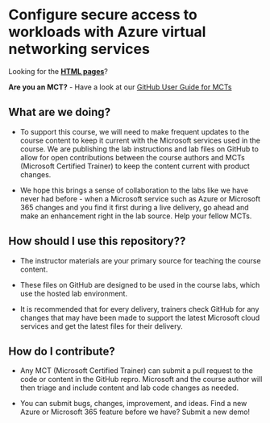 # Configure secure access to workloads with Azure virtual networking services

Looking for the **[HTML pages](https://microsoftlearning.github.io/Configure-secure-access-to-workloads-with-Azure-virtual-networking-services/)**?

**Are you an MCT?** - Have a look at our [GitHub User Guide for MCTs](https://microsoftlearning.github.io/MCT-User-Guide/)

## What are we doing?

- To support this course, we will need to make frequent updates to the course content to keep it current with the Microsoft services used in the course. We are publishing the lab instructions and lab files on GitHub to allow for open contributions between the course authors and MCTs (Microsoft Certified Trainer) to keep the content current with product changes.

- We hope this brings a sense of collaboration to the labs like we have never had before - when a Microsoft service such as Azure or Microsoft 365 changes and you find it first during a live delivery, go ahead and make an enhancement right in the lab source. Help your fellow MCTs.

## How should I use this repository??

- The instructor materials are your primary source for teaching the course content.

- These files on GitHub are designed to be used in the course labs, which use the hosted lab environment.

- It is recommended that for every delivery, trainers check GitHub for any changes that may have been made to support the latest Microsoft cloud services and get the latest files for their delivery.

## How do I contribute?

- Any MCT (Microsoft Certified Trainer) can submit a pull request to the code or content in the GitHub repro. Microsoft and the course author will then triage and include content and lab code changes as needed.

- You can submit bugs, changes, improvement, and ideas. Find a new Azure or Microsoft 365 feature before we have? Submit a new demo!
